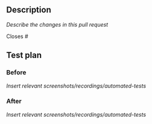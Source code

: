 <!-- 
Title format should be:
[Affected Packages] PR Type: title

Example:
[lexical-playground][lexical-link] Feature: Add more emojis 

Choose from the following PR Types:
Breaking change / Refactor / Feature / Bug Fix / Documentation Update / Chore
-->

## Description
<!-- 
- What is the current behavior that you are modifying? 
- What are the behavior or changes that are being added by this PR?
-->
*Describe the changes in this pull request*

Closes #<!-- issue number -->

## Test plan

### Before

*Insert relevant screenshots/recordings/automated-tests*


### After

*Insert relevant screenshots/recordings/automated-tests*